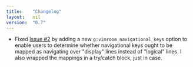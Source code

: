 ```yaml
---
title:    "Changelog"
layout:   nil
version:  "0.7"
---
```

*   Fixed [Issue #2][1] by adding a new `g:vimroom_navigational_keys` option
    to enable users to determine whether navigational keys ought to be mapped
    as navigating over "display" lines instead of "logical" lines. I also
    wrapped the mappings in a try/catch block, just in case.

[1]: https://github.com/mikewest/vimroom/issues/2
